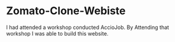# Zomato-Clone-Webiste
I had attended a workshop conducted AccioJob. By Attending that workshop I was able to build this website.
